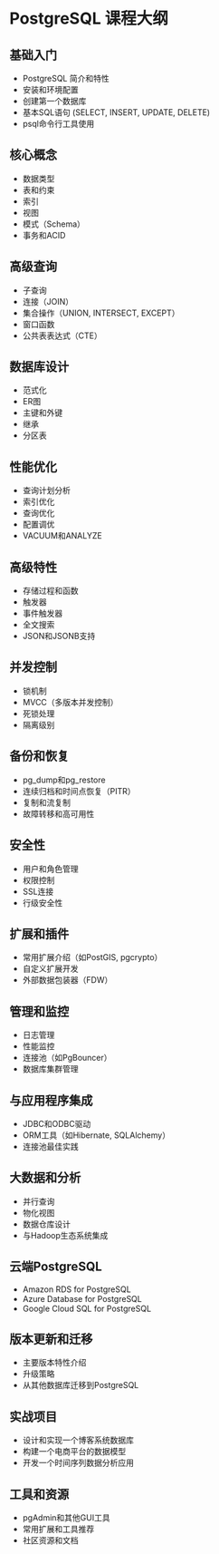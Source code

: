 # PostgreSQL 课程大纲

## 基础入门
- PostgreSQL 简介和特性
- 安装和环境配置
- 创建第一个数据库
- 基本SQL语句 (SELECT, INSERT, UPDATE, DELETE)
- psql命令行工具使用

## 核心概念
- 数据类型
- 表和约束
- 索引
- 视图
- 模式（Schema）
- 事务和ACID

## 高级查询
- 子查询
- 连接（JOIN）
- 集合操作（UNION, INTERSECT, EXCEPT）
- 窗口函数
- 公共表表达式（CTE）

## 数据库设计
- 范式化
- ER图
- 主键和外键
- 继承
- 分区表

## 性能优化
- 查询计划分析
- 索引优化
- 查询优化
- 配置调优
- VACUUM和ANALYZE

## 高级特性
- 存储过程和函数
- 触发器
- 事件触发器
- 全文搜索
- JSON和JSONB支持

## 并发控制
- 锁机制
- MVCC（多版本并发控制）
- 死锁处理
- 隔离级别

## 备份和恢复
- pg_dump和pg_restore
- 连续归档和时间点恢复（PITR）
- 复制和流复制
- 故障转移和高可用性

## 安全性
- 用户和角色管理
- 权限控制
- SSL连接
- 行级安全性

## 扩展和插件
- 常用扩展介绍（如PostGIS, pgcrypto）
- 自定义扩展开发
- 外部数据包装器（FDW）

## 管理和监控
- 日志管理
- 性能监控
- 连接池（如PgBouncer）
- 数据库集群管理

## 与应用程序集成
- JDBC和ODBC驱动
- ORM工具（如Hibernate, SQLAlchemy）
- 连接池最佳实践

## 大数据和分析
- 并行查询
- 物化视图
- 数据仓库设计
- 与Hadoop生态系统集成

## 云端PostgreSQL
- Amazon RDS for PostgreSQL
- Azure Database for PostgreSQL
- Google Cloud SQL for PostgreSQL

## 版本更新和迁移
- 主要版本特性介绍
- 升级策略
- 从其他数据库迁移到PostgreSQL

## 实战项目
- 设计和实现一个博客系统数据库
- 构建一个电商平台的数据模型
- 开发一个时间序列数据分析应用

## 工具和资源
- pgAdmin和其他GUI工具
- 常用扩展和工具推荐
- 社区资源和文档